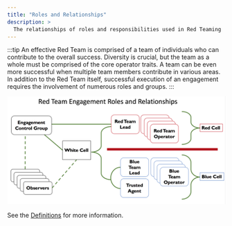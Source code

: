 ```yaml
---
title: "Roles and Relationships"
description: >
  The relationships of roles and responsibilities used in Red Teaming
---
```


:::tip
An effective Red Team is comprised of a team of individuals who can contribute to the overall success. Diversity is crucial, but the team as a whole must be comprised of the core operator traits. A team can be even more successful when multiple team members contribute in various areas. In addition to the Red Team itself, successful execution of an engagement requires the involvement of numerous roles and groups.
:::

![](/img/rolesandrelationships.png)

See the [Definitions](/docs/definitions) for more information.